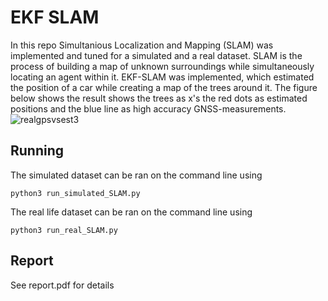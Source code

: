 # EKF SLAM
In this repo Simultanious Localization and Mapping (SLAM) was implemented and tuned for a simulated and a real dataset. SLAM is the process of building a map of unknown surroundings while simultaneously locating an agent within it. EKF-SLAM was implemented, which estimated the position of a car while creating a map of the trees around it. The figure below shows the result shows the trees as x's the red dots as estimated positions and the blue line as high accuracy GNSS-measurements.
![realgpsvsest3](https://user-images.githubusercontent.com/36857118/129187933-10f16867-7174-4283-bc0a-f986b148dcd6.PNG)

## Running
The simulated dataset can be ran on the command line using
```
python3 run_simulated_SLAM.py
```
The real life dataset can be ran on the command line using
```
python3 run_real_SLAM.py
```
## Report
See report.pdf for details
